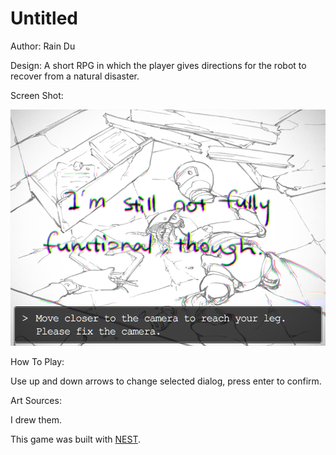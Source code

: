 # Untitled

Author: Rain Du

Design: A short RPG in which the player gives directions for the robot to recover from a natural disaster.

Screen Shot:

![Screen Shot](screenshots/screenshot7.png)

How To Play:

Use up and down arrows to change selected dialog, press enter to confirm.

Art Sources:

I drew them.

This game was built with [NEST](NEST.md).
